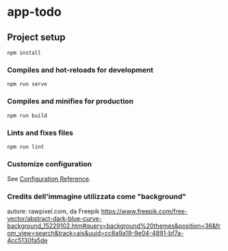 # app-todo

## Project setup
```
npm install
```

### Compiles and hot-reloads for development
```
npm run serve
```

### Compiles and minifies for production
```
npm run build
```

### Lints and fixes files
```
npm run lint
```

### Customize configuration
See [Configuration Reference](https://cli.vuejs.org/config/).

### Credits dell'immagine utilizzata come "background"
autore: rawpixel.com, da Freepik
https://www.freepik.com/free-vector/abstract-dark-blue-curve-background_15229102.htm#query=background%20themes&position=36&from_view=search&track=ais&uuid=cc8a9a19-9e04-4891-bf7a-4cc5130fa5de